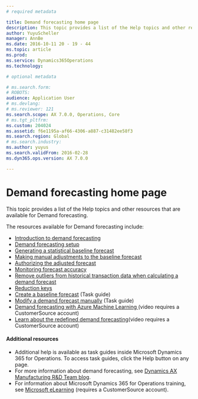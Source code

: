 ```yaml
---
# required metadata

title: Demand forecasting home page
description: This topic provides a list of the Help topics and other resources that are available for Demand forecasting.
author: YuyuScheller
manager: AnnBe
ms.date: 2016-10-11 20 - 19 - 44
ms.topic: article
ms.prod: 
ms.service: Dynamics365Operations
ms.technology: 

# optional metadata

# ms.search.form: 
# ROBOTS: 
audience: Application User
# ms.devlang: 
# ms.reviewer: 121
ms.search.scope: AX 7.0.0, Operations, Core
# ms.tgt_pltfrm: 
ms.custom: 204024
ms.assetid: f6e1195a-af66-4306-a887-c31482ee58f3
ms.search.region: Global
# ms.search.industry: 
ms.author: yuyus
ms.search.validFrom: 2016-02-28
ms.dyn365.ops.version: AX 7.0.0

---
```


# Demand forecasting home page

This topic provides a list of the Help topics and other resources that are available for Demand forecasting.

The resources available for Demand forecasting include:

-   [Introduction to demand forecasting](introduction-demand-forecasting.md)
-   [Demand forecasting setup](demand-forecasting-setup.md)
-   [Generating a statistical baseline forecast](generate-statistical-baseline-forecast.md)
-   [Making manual adjustments to the baseline forecast](manual-adjustments-baseline-forecast.md)
-   [Authorizing the adjusted forecast](authorize-adjusted-forecast.md)
-   [Monitoring forecast accuracy](monitor-forecast-accuracy.md)
-   [Remove outliers from historical transaction data when calculating a demand forecast](remove-historical-outliers-calculating-demand-forecast.md)
-   [Reduction keys](reduction-keys.md)
-   [Create a baseline forecast](http://ax.help.dynamics.com/en/wiki/develop-baseline-forecast/) (Task guide)
-   [Modify a demand forecast manually](http://ax.help.dynamics.com/en/wiki/modify-a-demand-forecast-manually/) (Task guide)
-   [Demand forecasting with Azure Machine Learning ](http://msdynamicsworld.com/webcast/microsoft-azure-machine-learning-and-its-application-dynamics-ax-recorded-webcast)(video requires a CustomerSource account)
-   [Learn about the redefined demand forecasting](https://mbspartner.microsoft.com/AX/Videos/930)(video requires a CustomerSource account)

#### Additional resources

-   Additional help is available as task guides inside Microsoft Dynamics 365 for Operations. To access task guides, click the Help button on any page.
-   For more information about demand forecasting, see [Dynamics AX Manufacturing R&D Team blog](https://blogs.msdn.microsoft.com/axmfg/).
-   For information about Microsoft Dynamics 365 for Operations training, see [Microsoft eLearning](https://mbspartner.microsoft.com/AX/LearningPlans) (requires a CustomerSource account).


